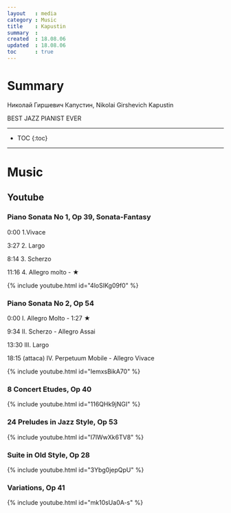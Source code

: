 ```yaml
---
layout   : media
category : Music
title    : Kapustin
summary  : 
created  : 18.08.06
updated  : 18.08.06
toc      : true
---
```


# Summary

Николай Гиршевич Капустин, Nikolai Girshevich Kapustin

BEST JAZZ PIANIST EVER

* * *

* TOC
 {:toc}

* * *

# Music

## Youtube

### Piano Sonata No 1, Op 39, Sonata-Fantasy

0:00 1.Vivace

3:27 2. Largo

8:14 3. Scherzo

11:16 4. Allegro molto - ★

{% include youtube.html id="4loSIKg09f0" %}

### Piano Sonata No 2, Op 54

0:00 I. Allegro Molto - 1:27 ★

9:34 II. Scherzo - Allegro Assai

13:30 III. Largo

18:15 (attaca) IV. Perpetuum Mobile - Allegro Vivace

{% include youtube.html id="IemxsBikA70" %}

### 8 Concert Etudes, Op 40

{% include youtube.html id="116QHk9jNGI" %}

### 24 Preludes in Jazz Style, Op 53

{% include youtube.html id="I7lWwXk6TV8" %}

### Suite in Old Style, Op 28

{% include youtube.html id="3Ybg0jepQpU" %}

### Variations, Op 41

{% include youtube.html id="mk10sUa0A-s" %}